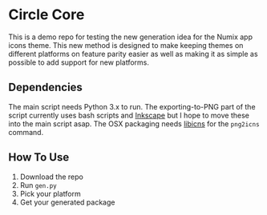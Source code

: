 # Circle Core
This is a demo repo for testing the new generation idea for the Numix app icons theme. This new method is designed to make keeping themes on different platforms on feature parity easier as well as making it as simple as possible to add support for new platforms.


## Dependencies
The main script needs Python 3.x to run. The exporting-to-PNG part of the script currently uses bash scripts and [Inkscape](https://inkscape.org/) but I hope to move these into the main script asap. The OSX packaging needs [libicns](http://icns.sourceforge.net/) for the `png2icns` command.

## How To Use
1. Download the repo
2. Run `gen.py`
3. Pick your platform
4. Get your generated package
